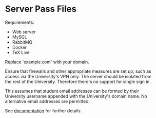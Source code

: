 # Server Pass Files

Requirements:

  - Web server
  - MySQL
  - RabbitMQ
  - Docker
  - TeX Live

Replace 'example.com' with your domain.

Ensure that firewalls and other appropriate measures are set up,
such as access via the University's VPN only. The server should be
isolated from the rest of the University. Therefore there's no
support for single sign in.

This assumes that student email addresses can be formed by their University
username appended with the University's domain name.
No alternative email addresses are permitted.

See [documentation](https://github.com/nlct/pass/tree/main/docs/server-pass) for further
details.
